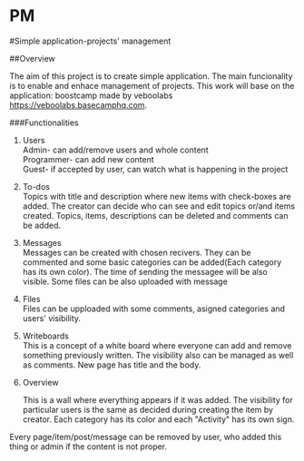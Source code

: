 PM
==

#Simple application-projects' management 

##Overview

The aim of this project is to create simple application. The main funcionality is to enable and enhace management of projects. This work will base on the application: boostcamp made by veboolabs <https://veboolabs.basecamphq.com>. 

###Functionalities
1. Users<br/>
	Admin- can add/remove users and whole content<br/>
	Programmer- can add new content<br/>
	Guest- if accepted by user, can watch what is happening  in the project<br/>
	
2. To-dos<br/>
	Topics with title and description where new items with check-boxes are added. The creator can decide who can see and edit topics or/and items created. Topics, items, descriptions can be deleted and comments can be added. <br/>
	
3. Messages<br/>
	Messages can be created with chosen recivers. They can be commented and some basic categories can be added(Each category has its own color). The time of sending the messagee will be also visible. Some files can be also uploaded with message<br/>
	
4. Files<br/> 
	Files can be upploaded with some comments, asigned categories and users' visibility.<br/>
	
5. Writeboards<br/>
	This is a concept of a white board where everyone can add and remove something previously written. The visibility also can be managed as well as comments. New page has title and the body. 

6. Overview<br/>

	This is a wall where everything appears if it was added. The visibility for particular users is the same as decided during creating the item by creator. Each category has its color and each "Activity" has its own sign. 

Every page/item/post/message can be removed by user, who added this thing or admin if the content is not proper.
